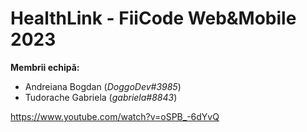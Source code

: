 # HealthLink - FiiCode Web&Mobile 2023
**Membrii echipă:**
 - Andreiana Bogdan (*DoggoDev#3985*)
 - Tudorache Gabriela (*gabriela#8843*)

https://www.youtube.com/watch?v=oSPB_-6dYvQ
